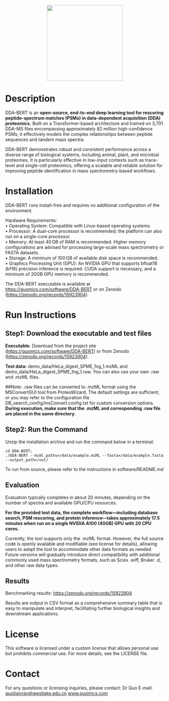 <p align="center" style="margin-bottom: 0px !important;">
  <img src="https://github.com/zhiyuajun/DDA-BERT/blob/main/DDA-BERT.png" width="240" height="240">
</p>

# Description
DDA-BERT is an **open-source, end-to-end deep learning tool for rescoring peptide-spectrum matches (PSMs) in data-dependent acquisition (DDA) proteomics.** Built on a Transformer-based architecture and trained on 3,701 DDA-MS files encompassing approximately 82 million high-confidence PSMs, it effectively models the complex relationships between peptide sequences and tandem mass spectra. 

DDA-BERT demonstrates robust and consistent performance across a diverse range of biological systems, including animal, plant, and microbial proteomes. It is particularly effective in low-input contexts such as trace-level and single-cell proteomics, offering a scalable and reliable solution for improving peptide identification in mass spectrometry-based workflows.

# Installation
DDA-BERT runs install-free and requires no additional configuration of the environment. 

Hardware Requirements:  
•	Operating System: Compatible with Linux-based operating systems.  
•	Processor: A dual-core processor is recommended; the platform can also run on a single-core processor.  
•	Memory: At least 40 GB of RAM is recommended. Higher memory configurations are advised for processing large-scale mass spectrometry or FASTA datasets.  
•	Storage: A minimum of 100 GB of available disk space is recommended.  
•	Graphics Processing Unit (GPU): An NVIDIA GPU that supports bfloat16 (bf16) precision inference is required. CUDA support is necessary, and a minimum of 20GB GPU memory is recommended.

The DDA-BERT executable is available at https://guomics.com/software/DDA-BERT or on Zenodo (https://zenodo.org/records/15923904).

# Run Instructions
## Step1: Download the executable and test files

**Executable:** Download from the project site (https://guomics.com/software/DDA-BERT) or from Zenodo (https://zenodo.org/records/15923904).

**Test data:** demo_data/HeLa_digest_SPME_1ng_1.mzML and demo_data/HeLa_digest_SPME_1ng_1.raw. You can also use your own .raw and .mzML files.

##Note: .raw files can be converted to .mzML format using the MSConvertGUI tool from ProteoWizard. The default settings are sufficient, or you may refer to the configuration file DB_search_config/msConvert.config.txt for custom conversion options.
**During execution, make sure that the .mzML and corresponding .raw file are placed in the same directory.**

## Step2: Run the Command
Unzip the installation archive and run the command below in a terminal:
```shell
cd DDA-BERT; 
./DDA-BERT --mzml_paths=/data/example.mzML --fasta=/data/example.fasta --output_path=/out/
```

To run from source, please refer to the instructions in software/README.md

## Evaluation

Evaluation typically completes in about 20 minutes, depending on the number of spectra and available GPU/CPU resources.

**For the provided test data, the complete workflow—including database search, PSM rescoring, and protein inference—takes approximately 17.5 minutes when run on a single NVIDIA A100 (40GB) GPU with 20 CPU cores.**

Currently, the tool supports only the .mzML format. However, the full source code is openly available and modifiable (see license for details), allowing users to adapt the tool to accommodate other data formats as needed. Future versions will gradually introduce direct compatibility with additional commonly used mass spectrometry formats, such as Sciex .wiff, Bruker .d, and other raw data types.

## Results
Benchmarking results: https://zenodo.org/records/15923904

Results are output in CSV format as a comprehensive summary table that is easy to manipulate and interpret, facilitating further biological insights and downstream applications.

# License
This software is licensed under a custom license that allows personal use but prohibits commercial use. For more details, see the LICENSE file.

# Contact
For any questions or licensing inquiries, please contact: Dr Guo E-mail: guotiannan@westlake.edu.cn
www.guomics.com
